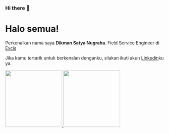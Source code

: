 ### Hi there 👋

# Halo semua! 

Perkenalkan nama saya **Dikman Satya Nugraha**. Field Service Engineer di [Excis](https://www.excis.com/)


Jika kamu tertarik untuk berkenalan denganku, silakan ikuti akun [Linkedin](https://www.linkedin.com/in/dikman-satya-nugraha-171a07260/)ku ya.


<p align="left">
<a href="https://github.com/dikmansn2282">
  <img height="180em" src="https://github-readme-stats-eight-theta.vercel.app/api?username=dikmansn2282&show_icons=true&theme=algolia&include_all_commits=true&count_private=true"/>
  <img height="180em" src="https://github-readme-stats-eight-theta.vercel.app/api/top-langs/?username=dikmansn2282&layout=compact&langs_count=8&theme=algolia"/>
</a>
</p>
<!--
**dikmansn2282/dikmansn2282** is a ✨ _special_ ✨ repository because its `README.md` (this file) appears on your GitHub profile.

Here are some ideas to get you started:

- 🔭 I’m currently working on ...
- 🌱 I’m currently learning ...
- 👯 I’m looking to collaborate on ...
- 🤔 I’m looking for help with ...
- 💬 Ask me about ...
- 📫 How to reach me: ...
- 😄 Pronouns: ...
- ⚡ Fun fact: ...
-->
